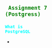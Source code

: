 ## <code style="color:green"> Assignment 7 (Postgress)</code>
### <code style="color:aqua">What is PostgreSQL</code>
-